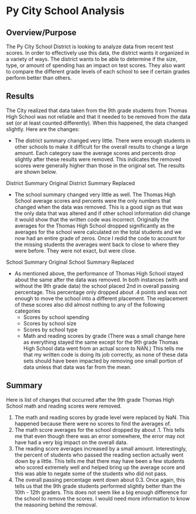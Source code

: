 # Py City School Analysis

## Overview/Purpose
The Py City School District is looking to analyze data from recent test scores.  In order to effectively use this data, the district wants it organized in a variety of ways.  The district wants to be able to determine if the size, type, or amount of spending has an impact on test scores.  They also want to compare the different grade levels of each school to see if certain grades perform better than others.

## Results
The City realized that data taken from the 9th grade students from Thomas High School was not reliable and that it needed to be removed from the data set (or at least counted differently).  When this happened, the data changed slightly.  Here are the changes:

- The district summary changed very little.  There were enough students in other schools to make it difficult for the overall results to change a large amount.  Each category saw the average scores and percents drop slightly after these results were removed.  This indicates the removed scores were generally higher than those in the original set.  The results are shown below.

District Summary Original
District Summary Replaced

- The school summary changed very little as well.  The Thomas High School average scores and percents were the only numbers that changed when the data was removed.  This is a good sign as that was the only data that was altered and if other school information did change it would show that the written code was incorrect.  Originally the averages for the Thomas High School dropped significantly as the averages for the school were calculated on the total students and we now had an entire grade of zeros.  Once I redid the code to account for the missing students the averages went back to close to where they were before.  They were not exact, but were close.

School Summary Original
School Summary Replaced

- As mentioned above, the performance of Thomas High School stayed about the same after the data was removed.  In both instances (with and without the 9th grade data) the school placed 2nd in overall passing percentage.  This percentage only dropped about .4 points and was not enough to move the school into a different placement.
The replacement of these scores also did almost nothing to any of the following categories
    - Scores by school spending
    - Scores by school size
    - Scores by school type
    - Math and reading scores by grade (There was a small change here as everything stayed the same except for the 9th grade Thomas High School data went from an actual score to NAN.)
This tells me that my written code is doing its job correctly, as none of these data sets should have been impacted by removing one small portion of data unless that data was far from the mean.

## Summary
Here is list of changes that occurred after the 9th grade Thomas High School math and reading scores were removed.

1. The math and reading scores by grade level were replaced by NaN.  This happened because there were no scores to find the averages of.
2. The math score averages for the school dropped by about .1.  This tells me that even though there was an error somewhere, the error may not have had a very big impact on the overall data.
3. The reading score averages increased by a small amount.  Interestingly, the percent of students who passed the reading section actually went down by a little.  This tells me that there may have been a few students who scored extremely well and helped bring up the average score and this was able to negate some of the students who did not pass.
4. The overall passing percentage went down about 0.3.  Once again, this tells us that the 9th grade students performed slightly better than the 10th - 12th graders.  This does not seem like a big enough difference for the school to remove the scores.  I would need more information to know the reasoning behind the removal.
